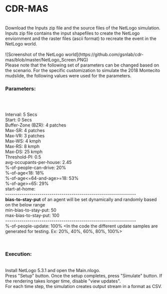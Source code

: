 # CDR-MAS
<br/>
Download the Inputs zip file and the source files of the NetLogo simulation. Inputs zip file contains the input shapefiles to create the NetLogo enviornment and the raster files (ascii format) to recreate the event in the NetLogo world. <br/>
<br/>
![Screenshot of the NetLogo world](https://github.com/gsnlab/cdr-mas/blob/master/NetLogo_Screen.PNG)

<br/>
Please note that the following set of parameters can be changed based on the scenario. For the specific customization to simulate the 2018 Montecito mudslide, the following values were used for the parameters.
<br/>
<h3>Parameters:</h3><br/><br/>

Interval: 5 Secs<br/>
Start: 0 Secs<br/>
Buffer-Zone (BZR): 4 patches<br/>
Max-SR: 4 patches <br/>
Max-VR: 3 patches<br/>
Max-WS: 4 kmph<br/>
Max-RS: 8 kmph<br/>
Max-DS: 25 kmph<br/>
Threshold-PI: 0.5<br/>
avg-occupants-per-house: 2.45<br/>
%-of-people-can-drive: 20%<br/>
%-of-age<18: 18%<br/>
%-of-age<=64-and-age>=18: 53%<br/>
%-of-age>=65: 29%<br/>
start-at-home: <The percentage of the agents start at a building location. Rest will be starting at random street locations.><br/>
-----------------------------------------------------------------<br/>
<b>bias-to-stay-put</b> of an agent will be set dynamically and randomly based on the below range<br/>
min-bias-to-stay-put: 50 <br/>
max-bias-to-stay-put: 100<br/>
-----------------------------------------------------------------<br/>
%-of-people-update: 100% <In the code the different update samples are generated for testing. Ex: 20%, 40%, 60%, 80%, 100%><br/>

<br/>
<h3>Execution:</h3>
<br/>
Install NetLogo 5.3.1 and open the Main.nlogo.
<br/>
Press "Setup" button. Once the setup completes, press "Simulate" button. If the rendering takes longer time, disable "view updates".
<br/>
For each time step, the simulation creates output stream in a format as CSV.
